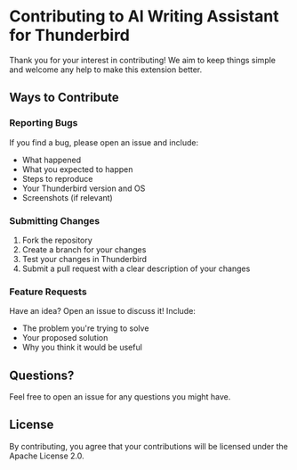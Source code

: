 # Contributing to AI Writing Assistant for Thunderbird

Thank you for your interest in contributing! We aim to keep things simple and welcome any help to make this extension better.

## Ways to Contribute

### Reporting Bugs

If you find a bug, please open an issue and include:

- What happened
- What you expected to happen
- Steps to reproduce
- Your Thunderbird version and OS
- Screenshots (if relevant)

### Submitting Changes

1. Fork the repository
2. Create a branch for your changes
3. Test your changes in Thunderbird
4. Submit a pull request with a clear description of your changes

### Feature Requests

Have an idea? Open an issue to discuss it! Include:

- The problem you're trying to solve
- Your proposed solution
- Why you think it would be useful

## Questions?

Feel free to open an issue for any questions you might have.

## License

By contributing, you agree that your contributions will be licensed under the Apache License 2.0.
